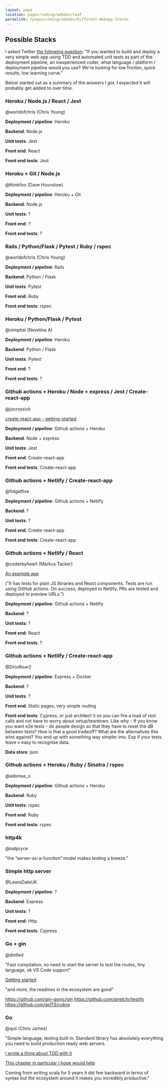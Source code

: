 ```yaml
---
layout: page
location: pages/coding/webdev/leaf
permalink: /pages/coding/webdev/Different-Webapp-Stacks
---
```


## Possible Stacks

I asked Twitter [the following question](https://twitter.com/ClareSudbery/status/1403060911657701378?s=20): "If you wanted to build and deploy a very simple web app using TDD and automated unit tests as part of the deployment pipeline, an inexperienced coder, what language / platform / deployment pipeline would you use? We're looking for low friction, quick results, low learning curve."

Below started out as a summary of the answers I got. I expected it will probably get added to over time.

### Heroku / Node.js / React / Jest

@worldofchris (Chris Young)

**Deployment / pipeline**: Heroku

**Backend**: Node.js

**Unit tests**: Jest

**Front end**: React

**Front end tests**: Jest

### Heroku + Git / Node.js

@thinkfoo (Dave Hounslow)

**Deployment / pipeline**: Heroku + Git

**Backend**: Node.js

**Unit tests**: ?

**Front end**: ?

**Front end tests**: ?

### Rails / Python/Flask / Pytest / Ruby / rspec

@worldofchris (Chris Young)

**Deployment / pipeline**: Rails

**Backend**: Python / Flask

**Unit tests**: Pytest

**Front end**: Ruby

**Front end tests**: rspec

### Heroku / Python/Flask / Pytest

@nimphal (Nevelina A)

**Deployment / pipeline**: Heroku

**Backend**: Python / Flask

**Unit tests**: Pytest

**Front end**: ?

**Front end tests**: ?

### Github actions + Heroku / Node + express / Jest / Create-react-app

@jocrossick

[create-react-app - getting-started](https://create-react-app.dev/docs/getting-started/)

**Deployment / pipeline**: Github actions + Heroku

**Backend**: Node + express

**Unit tests**: Jest

**Front end**: Create-react-app 

**Front end tests**: Create-react-app

### Github actions + Netlify / Create-react-app

@fidgetfive

**Deployment / pipeline**: Github actions + Netlify

**Backend**: ?

**Unit tests**: ?

**Front end**: Create-react-app 

**Front end tests**: Create-react-app

### Github actions + Netlify / React

@coderbyheart (Markus Tacker)

[An example app](https://github.com/coderbyheart/tdd-web-app)

("It has tests for plain JS libraries and React components. Tests are run using GitHub actions. On success, deployed to Netlify. PRs are tested and deployed to preview URLs.")

**Deployment / pipeline**: Github actions + Netlify

**Backend**: ?

**Unit tests**: ?

**Front end**: React 

**Front end tests**: ?

### Github actions + Netlify / Create-react-app

@DinoRoar2

**Deployment / pipeline**: Express + Docker

**Backend**: ?

**Unit tests**: ?

**Front end**: Static pages, very simple routing 

**Front end tests**: Cypress, or just architect it so you can fire a load of rest calls and not have to worry about setup/teardown. Like why - If you know you want e2e tests - do people design so that they have to reset the dB between tests? How is that a good tradeoff? What are the alternatives this wins against? You end up with something way simpler imo. Esp if your tests leave v easy to recognise data.

**Data store**: json

### Github actions + Heroku  / Ruby / Sinatra / rspec

@adomas_s

**Deployment / pipeline**: Github actions + Heroku

**Backend**: Ruby

**Unit tests**: rspec

**Front end**: Ruby

**Front end tests**: rspec

### http4k

@natpryce

"the “server-as-a-function“ model makes testing a breeze."

### Simple http server

@LewisDaleUK

**Deployment / pipeline**: ?

**Backend**: Express

**Unit tests**: ?

**Front end**: Http

**Front end tests**: Cypress

### Go + gin

@dmlled

"Fast compilation, no need to start the server to test the routes, tiny language, ok VS Code support"

[Getting started](gobyexample.com)

"and more, the readmes in the ecosystem are good"

https://github.com/gin-gonic/gin
https://github.com/stretchr/testify
https://github.com/spf13/cobra

### Go

@quii (Chris James)

"Simple language, testing built in. Standard library has absolutely everything you need to build production ready web servers.

[I wrote a thing about TDD with it](https://quii.gitbook.io/learn-go-with-tests/)

[This chapter in particular I hope would help](https://quii.gitbook.io/learn-go-with-tests/build-an-application/http-server)

Coming from writing scala for 5 years it did few backward in terms of syntax but the ecosystem around it makes you incredibly productive."


